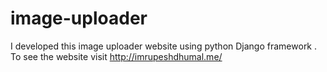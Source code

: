 # image-uploader
I developed this image uploader website using python Django framework . To see the website visit http://imrupeshdhumal.me/
